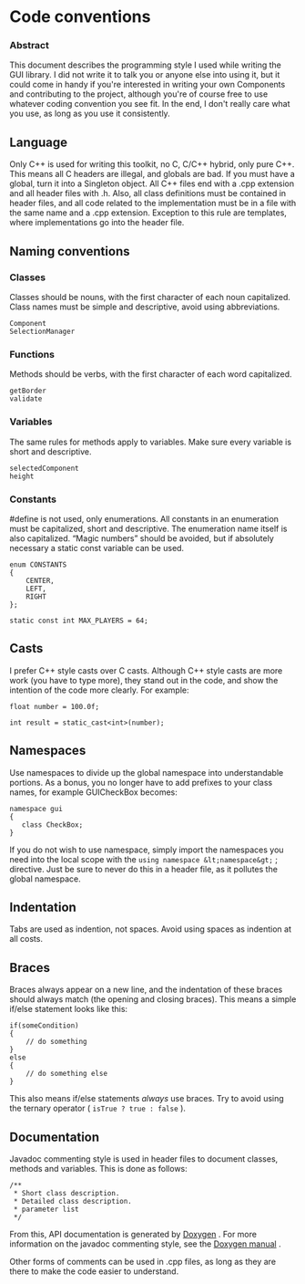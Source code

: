 # Code conventions
### Abstract

This document describes the programming style I used while writing the GUI library. I did not write it to talk you or anyone else into using it, but it could come in handy if you're interested in writing your own Components and contributing to the project, although you're of course free to use whatever coding convention you see fit. In the end, I don't really care what you use, as long as you use it consistently.

## Language

Only C++ is used for writing this toolkit, no C, C/C++ hybrid, only pure C++. This means all C headers are illegal, and globals are bad. If you must have a global, turn it into a Singleton object. All C++ files end with a .cpp extension and all header files with .h. Also, all class definitions must be contained in header files, and all code related to the implementation must be in a file with the same name and a .cpp extension. Exception to this rule are templates, where implementations go into the header file.

## Naming conventions

### Classes

Classes should be nouns, with the first character of each noun capitalized. Class names must be simple and descriptive, avoid using abbreviations.

    Component
    SelectionManager

### Functions

Methods should be verbs, with the first character of each word capitalized.

    getBorder
    validate

### Variables

The same rules for methods apply to variables. Make sure every variable is short and descriptive.

    selectedComponent
    height

### Constants

#define is not used, only enumerations. All constants in an enumeration must be capitalized, short and descriptive. The enumeration name itself is also capitalized. “Magic numbers” should be avoided, but if absolutely necessary a static const variable can be used.

    enum CONSTANTS
    {
        CENTER,
        LEFT,
        RIGHT
    };
    
    static const int MAX_PLAYERS = 64;

## Casts

I prefer C++ style casts over C casts. Although C++ style casts are more work (you have to type more), they stand out in the code, and show the intention of the code more clearly. For example:

    float number = 100.0f;
    
    int result = static_cast<int>(number);

## Namespaces

Use namespaces to divide up the global namespace into understandable portions. As a bonus, you no longer have to add prefixes to your class names, for example GUICheckBox becomes:

    namespace gui
    {
       class CheckBox;
    }

If you do not wish to use namespace, simply import the namespaces you need into the local scope with the `using namespace
    &lt;namespace&gt;` ; directive. Just be sure to never do this in a header file, as it pollutes the global namespace.

## Indentation

Tabs are used as indention, not spaces. Avoid using spaces as indention at all costs.

## Braces

Braces always appear on a new line, and the indentation of these braces should always match (the opening and closing braces). This means a simple if/else statement looks like this:

    if(someCondition)
    {
        // do something
    }
    else
    {
        // do something else
    }

This also means if/else statements *always* use braces. Try to avoid using the ternary operator ( `isTrue ? true :
    false` ).

## Documentation

Javadoc commenting style is used in header files to document classes, methods and variables. This is done as follows:

    /**
     * Short class description.
     * Detailed class description.
     * parameter list
     */

From this, API documentation is generated by [Doxygen](http://www.stack.nl/~dimitri/doxygen/) . For more information on the javadoc commenting style, see the [Doxygen manual](http://www.stack.nl/~dimitri/doxygen/manual.html) .

Other forms of comments can be used in .cpp files, as long as they are there to make the code easier to understand.
